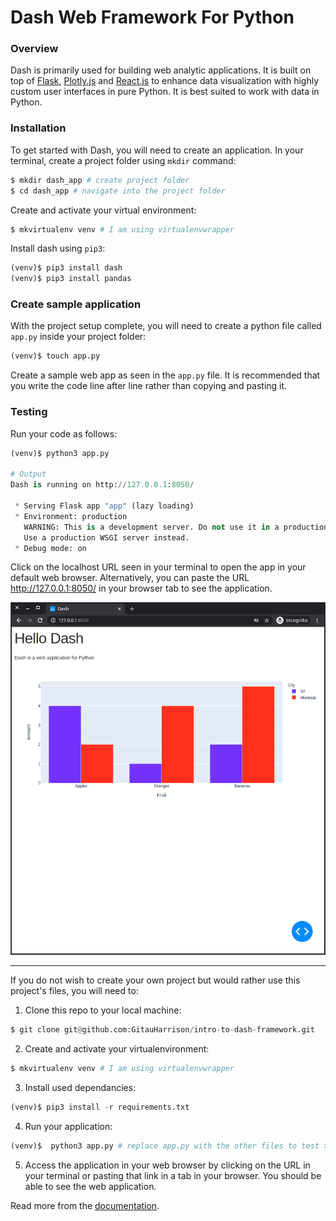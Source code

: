 # Dash Web Framework For Python

### Overview

Dash is primarily used for building web analytic applications. It is built on top of [Flask](https://flask.palletsprojects.com/en/1.1.x/), [Plotly.js](https://plotly.com/javascript/) and [React.js](https://reactjs.org/) to enhance data visualization with highly custom user interfaces in pure Python. It is best suited to work with data in Python.

### Installation

To get started with Dash, you will need to create an application. In your terminal, create a project folder using `mkdir` command:

```python
$ mkdir dash_app # create project folder
$ cd dash_app # navigate into the project folder
```

Create and activate your virtual environment:

```python
$ mkvirtualenv venv # I am using virtualenvwrapper
```

Install dash using `pip3`:

```python
(venv)$ pip3 install dash
(venv)$ pip3 install pandas

```

### Create sample application

With the project setup complete, you will need to create a python file called `app.py` inside your project folder:

```python
(venv)$ touch app.py
```

Create a sample web app as seen in the `app.py` file. It is recommended that you write the code line after line rather than copying and pasting it.

### Testing

Run your code as follows:

```python
(venv)$ python3 app.py

# Output
Dash is running on http://127.0.0.1:8050/

 * Serving Flask app "app" (lazy loading)
 * Environment: production
   WARNING: This is a development server. Do not use it in a production deployment.
   Use a production WSGI server instead.
 * Debug mode: on
```

Click on the localhost URL seen in your terminal to open the app in your default web browser. Alternatively, you can paste the URL http://127.0.0.1:8050/ in your browser tab to see the application.

![Example Graph](/images/example_graph.png)

------------------------------

If you do not wish to create your own project but would rather use this project's files, you will need to:

1. Clone this repo to your local machine:

```python
$ git clone git@github.com:GitauHarrison/intro-to-dash-framework.git
```

2. Create and activate your virtualenvironment:

```python
$ mkvirtualenv venv # I am using virtualenvwrapper
```

3. Install used dependancies:

```python
(venv)$ pip3 install -r requirements.txt
```

4. Run your application:

```python
(venv)$  python3 app.py # replace app.py with the other files to test them out too
```

5. Access the application in your web browser by clicking on the URL in your terminal or pasting that link in a tab in your browser. You should be able to see the web application.

Read more from the [documentation](https://dash.plotly.com/installation).